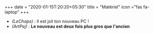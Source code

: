+++
date = "2020-01-15T:20:20+05:30"
title = "Matériel"
icon ="fas fa-laptop"
+++

* _(LeChaps)_ : Il est joli ton nouveau PC !
* _(ArtPej)_ : **Le nouveau est deux fois plus gros que l'ancien**
